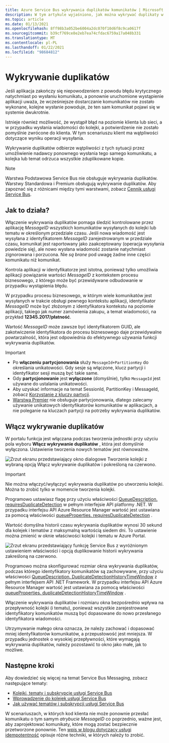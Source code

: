 ```yaml
---
title: Azure Service Bus wykrywania duplikatów komunikatów | Microsoft Docs
description: W tym artykule wyjaśniono, jak można wykrywać duplikaty w komunikatach Azure Service Bus. Zduplikowany komunikat można zignorować i usunąć.
ms.topic: article
ms.date: 01/13/2021
ms.openlocfilehash: 8ff98b3a052be6004a2dc070f10d6f8c9ca0617f
ms.sourcegitcommit: b39cf769ce8e2eb7ea74cfdac6759a17a048b331
ms.translationtype: MT
ms.contentlocale: pl-PL
ms.lasthandoff: 01/22/2021
ms.locfileid: "98684812"
---
```

# <a name="duplicate-detection"></a>Wykrywanie duplikatów

Jeśli aplikacja zakończy się niepowodzeniem z powodu błędu krytycznego natychmiast po wysłaniu komunikatu, a ponownie uruchomione wystąpienie aplikacji uważa, że wcześniejsze dostarczanie komunikatów nie zostało wykonane, kolejne wysłanie powoduje, że ten sam komunikat pojawi się w systemie dwukrotnie.

Istnieje również możliwość, że wystąpił błąd na poziomie klienta lub sieci, a w przypadku wysłania wiadomości do kolejki, a potwierdzenie nie zostało pomyślnie zwrócone do klienta. W tym scenariuszu klient ma wątpliwości dotyczące wyniku operacji wysyłania.

Wykrywanie duplikatów odbierze wątpliwości z tych sytuacji przez umożliwienie nadawcy ponownego wysłania tego samego komunikatu, a kolejka lub temat odrzuca wszystkie zduplikowane kopie.

> [!NOTE]
> Warstwa Podstawowa Service Bus nie obsługuje wykrywania duplikatów. Warstwy Standardowa i Premium obsługują wykrywanie duplikatów. Aby zapoznać się z różnicami między tymi warstwami, zobacz [Cennik usługi Service Bus](https://azure.microsoft.com/pricing/details/service-bus/).

## <a name="how-it-works"></a>Jak to działa? 
Włączenie wykrywania duplikatów pomaga śledzić kontrolowane przez aplikację *MessageID* wszystkich komunikatów wysyłanych do kolejki lub tematu w określonym przedziale czasu. Jeśli nowa wiadomość jest wysyłana z identyfikatorem *MessageID* zarejestrowanym w przedziale czasu, komunikat jest raportowany jako zaakceptowany (operacja wysyłania powiedzie się), ale nowo wysłana wiadomość zostanie natychmiast zignorowana i porzucona. Nie *są brane* pod uwagę żadne inne części komunikatu niż komunikat.

Kontrola aplikacji w identyfikatorze jest istotna, ponieważ tylko umożliwia aplikacji powiązanie wartości *MessageID* z kontekstem procesu biznesowego, z którego może być przewidywane odbudowanie w przypadku wystąpienia błędu.

W przypadku procesu biznesowego, w którym wiele komunikatów jest wysyłanych w trakcie obsługi pewnego kontekstu aplikacji, identyfikator *MessageID* może być złożonym z identyfikatora kontekstu na poziomie aplikacji, takiego jak numer zamówienia zakupu, a temat wiadomości, na przykład **12345.2017/płatność**.

Wartość *MessageID* może zawsze być identyfikatorem GUID, ale zakotwiczenie identyfikatora do procesu biznesowego daje przewidywalne powtarzalność, która jest odpowiednia do efektywnego używania funkcji wykrywania duplikatów.

> [!IMPORTANT]
>- Po **włączeniu** **partycjonowania** służy `MessageId+PartitionKey` do określania unikatowości. Gdy sesje są włączone, klucz partycji i identyfikator sesji muszą być takie same. 
>- Gdy **partycjonowanie** jest **wyłączone** (domyślnie), tylko `MessageId` jest używane do ustalania unikatowości.
>- Aby uzyskać informacje na temat SessionId, PartitionKey i MessageId, zobacz [Korzystanie z kluczy partycji](service-bus-partitioning.md#use-of-partition-keys).
>- [Warstwa Premier](service-bus-premium-messaging.md) nie obsługuje partycjonowania, dlatego zalecamy używanie unikatowych identyfikatorów komunikatów w aplikacjach, a nie poleganie na kluczach partycji na potrzeby wykrywania duplikatów. 


## <a name="enable-duplicate-detection"></a>Włącz wykrywanie duplikatów

W portalu funkcja jest włączana podczas tworzenia jednostki przy użyciu pola wyboru **Włącz wykrywanie duplikatów** , która jest domyślnie wyłączona. Ustawienie tworzenia nowych tematów jest równoważne.

![Zrzut ekranu przedstawiający okno dialogowe Tworzenie kolejki z wybraną opcją Włącz wykrywanie duplikatów i pokreśloną na czerwono.][1]

> [!IMPORTANT]
> Nie można włączyć/wyłączyć wykrywania duplikatów po utworzeniu kolejki. Można to zrobić tylko w momencie tworzenia kolejki. 

Programowo ustawiasz flagę przy użyciu właściwości [QueueDescription. requiresDuplicateDetection](/dotnet/api/microsoft.servicebus.messaging.queuedescription.requiresduplicatedetection#Microsoft_ServiceBus_Messaging_QueueDescription_RequiresDuplicateDetection) w pełnym interfejsie API platformy .NET. W przypadku interfejsu API Azure Resource Manager wartość jest ustawiana za pomocą właściwości [queueProperties. requiresDuplicateDetection](/azure/templates/microsoft.servicebus/namespaces/queues#property-values) .

Wartość domyślna historii czasu wykrywania duplikatów wynosi 30 sekund dla kolejek i tematów z maksymalną wartością siedem dni. To ustawienie można zmienić w oknie właściwości kolejki i tematu w Azure Portal.

![Zrzut ekranu przedstawiający funkcję Service Bus z wyróżnionym ustawieniem właściwości i opcją duplikowanie historii wykrywania zakreśloną na czerwono.][2]

Programowo można skonfigurować rozmiar okna wykrywania duplikatów, podczas którego identyfikatory komunikatów są zachowywane, przy użyciu właściwości [QueueDescription. DuplicateDetectionHistoryTimeWindow](/dotnet/api/microsoft.servicebus.messaging.queuedescription.duplicatedetectionhistorytimewindow#Microsoft_ServiceBus_Messaging_QueueDescription_DuplicateDetectionHistoryTimeWindow) z pełnym interfejsem API .NET Framework. W przypadku interfejsu API Azure Resource Manager wartość jest ustawiana za pomocą właściwości [queueProperties. duplicateDetectionHistoryTimeWindow](/azure/templates/microsoft.servicebus/namespaces/queues#property-values) .

Włączenie wykrywania duplikatów i rozmiaru okna bezpośrednio wpływa na przepływność kolejki (i tematu), ponieważ wszystkie zarejestrowane identyfikatory komunikatów muszą być dopasowane do nowo przesłanego identyfikatora wiadomości.

Utrzymywanie małego okna oznacza, że należy zachować i dopasować mniej identyfikatorów komunikatów, a przepustowość jest mniejsza. W przypadku jednostek o wysokiej przepływności, które wymagają wykrywania duplikatów, należy pozostawić to okno jako małe, jak to możliwe.

## <a name="next-steps"></a>Następne kroki

Aby dowiedzieć się więcej na temat Service Bus Messaging, zobacz następujące tematy:

* [Kolejki, tematy i subskrypcje usługi Service Bus](service-bus-queues-topics-subscriptions.md)
* [Wprowadzenie do kolejek usługi Service Bus](service-bus-dotnet-get-started-with-queues.md)
* [Jak używać tematów i subskrypcji usługi Service Bus](service-bus-dotnet-how-to-use-topics-subscriptions.md)

W scenariuszach, w których kod klienta nie może ponownie przesłać komunikatu o tym samym *atrybucie MessageID* co poprzednio, ważne jest, aby zaprojektować komunikaty, które mogą zostać bezpiecznie przetworzone ponownie. Ten [wpis w blogu dotyczący usługi idempotentność](https://particular.net/blog/what-does-idempotent-mean) opisuje różne techniki, w których należy to zrobić.

[1]: ./media/duplicate-detection/create-queue.png
[2]: ./media/duplicate-detection/queue-prop.png
